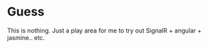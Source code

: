 Guess
=====

This is nothing. Just a play area for me to try out SignalR + angular + jasmine.. etc.
